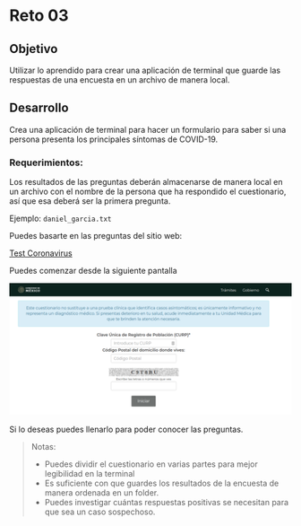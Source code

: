 # Reto 03
## Objetivo

Utilizar lo aprendido para crear una aplicación de terminal que guarde las respuestas de una encuesta en un archivo de manera local.

## Desarrollo

Crea una aplicación de terminal para hacer un formulario para saber si una persona presenta los principales síntomas de COVID-19.

### Requerimientos:

Los resultados de las preguntas deberán almacenarse de manera local en un archivo con el nombre de la persona que ha respondido el cuestionario, así que esa deberá ser la primera pregunta.

Ejemplo: `daniel_garcia.txt`

Puedes basarte en las preguntas del sitio web:

[Test Coronavirus](https://testcoronavirus.imss.gob.mx/webcovid19/)

Puedes comenzar desde la siguiente pantalla

<img src="./assets/coronavirus.png">

Si lo deseas puedes llenarlo para poder conocer las preguntas.

> Notas:
>
>- Puedes dividir el cuestionario en varias partes para mejor legibilidad en la terminal
>- Es suficiente con que guardes los resultados de la encuesta de manera ordenada en un folder.
>- Puedes investigar cuántas respuestas positivas se necesitan para que sea un caso sospechoso.
